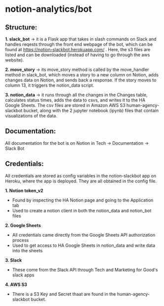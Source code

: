 # notion-analytics/bot
## Structure:
**1. slack_bot** -> it is a Flask app that takes in slash commands on Slack and handles reqests through the front end webpage of the bot, which can be found at https://notion-slackbot.herokuapp.com/ . Here, the s3 files are listed and can be downloaded (instead of having to go through the aws website).

**2. move_story** -> its move_story method is called by the move_handler method in slack_bot, which moves a story to a new column on Notion, adds changes data on Notion, and sends back a response. If the story moves to column 13, it triggers the notion_data script.

**3. notion_data** -> it runs through all the changes in the Changes table, calculates status times, adds the data to csvs, and writes it to the HA Google Sheets. The csv files are stored in Amazon AWS S3 human-agency-slackbot bucket, along with the 2 jupyter notebook (ipynb) files that contain visualizations of the data.

## Documentation:
All documentation for the bot is on Notion in Tech -> Documentation -> Slack Bot

## Credentials:
All credentials are stored as config variables in the notion-slackbot app on Heroku, where the app is deployed. They are all obtained in the config file.

**1. Notion token_v2**
  - Found by inspecting the HA Notion page and going to the Application tab
  - Used to create a notion client in both the notion_data and notion_bot files
  
**2. Google Sheets**
  - All credentials came directly from the Google Sheets API authorization process
  - Used to get access to HA Google Sheets in notion_data and write data into the sheets
  
**3. Slack**
 - These come from the Slack API through Tech and Marketing for Good's slack apps
 
 **4. AWS S3**
  - There is a S3 Key and Secret thaat are found in the human-agency-slackbot bucket.
 
 
